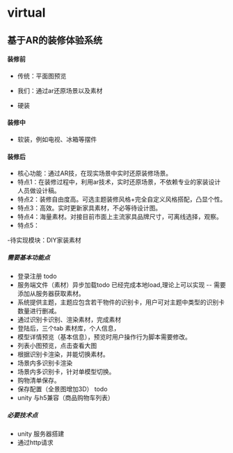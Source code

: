 # virtual

## 基于AR的装修体验系统

#### 装修前
- 传统：平面图预览
- 我们：通过ar还原场景以及素材  

- 硬装

#### 装修中
- 软装，例如电视、冰箱等摆件


#### 装修后
 


- 核心功能：通过AR技，在现实场景中实时还原装修场景。
- 特点1：在装修过程中，利用ar技术，实时还原场景，不依赖专业的家装设计人员做设计稿。
- 特点2：装修自由度高。可选主题装修风格+完全自定义风格搭配，凸显个性。
- 特点3：高效。实时更新家具素材，不必等待设计图。
- 特点4：海量素材。对接目前市面上主流家具品牌尺寸，可离线选择，观察。
- 特点5：





-待实现模块：DIY家装素材



##### 需要基本功能点
- 登录注册  todo
- 服务端文件（素材）异步加载todo 已经完成本地load,理论上可以实现 -- 需要添加从服务器获取素材。
- 系统提供主题，主题应包含若干物件的识别卡，用户可对主题中类型的识别卡数量进行删减。
- 通过识别卡识别、渲染素材，完成素材
- 登陆后，三个tab 素材库，个人信息，
- 模型详情预览（基本信息），预览时用户操作行为脚本需要修改。
- 列表小图预览，点击查看大图
- 根据识别卡渲染，并能切换素材。
- 场景内多识别卡渲染
- 场景内多识别卡，针对单模型切换。
- 购物清单保存。
- 保存配置（全景图增加3D） todo
- unity 与h5兼容（商品购物车列表）

##### 必要技术点
- unity 服务器搭建
- 通过http请求
